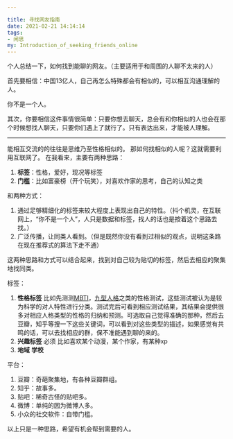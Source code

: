 ```yaml
---

title: 寻找网友指南
date: 2021-02-21 14:14:14
tags: 
- 闲思
my: Introduction_of_seeking_friends_online
---
```


个人总结一下，如何找到能聊的网友。（主要适用于和周围的人聊不太来的人）

首先要相信：中国13亿人，自己再怎么特殊都会有相似的，可以相互沟通理解的人。

你不是一个人。

其次，你要相信这件事情很简单：只要你想去聊天，总会有和你相似的人也会在那个时候想找人聊天，只要你们遇上了就行了。只有表达出来，才能被人理解。

---

能相互交流的的往往是思维乃至性格相似的。
那如何找相似的人呢？这就需要利用互联网了。
在我看来，主要有两种思路：

1. **标签**：性格，爱好，现况等标签
2. **门槛**：比如富豪榜（开个玩笑），对喜欢作家的思考，自己的认知之类

和两种方式：

1. 通过足够精细化的标签来较大程度上表现出自己的特性。（抖个机灵，在互联网上，“你不是一个人”，人只是数据和标签，找人的话也是按着这个思路去找。）
2. 广泛传播，让同类人看到。（但是既然你没有看到过相似的观点，说明这条路在现在推荐式的算法下走不通）

这两种思路和方式可以结合起来，找到对自己较为贴切的标签，然后去相应的聚集地找同类。

标签：

1. **性格标签**  比如先测测[MBTI](https://www.16personalities.com/ch)，[九型人格](http://apesk.com/ninehouse/)之类的性格测试，这些测试被认为是较为科学的对人特性进行分类。测试完后可看到相应测试结果，其结果会提供很多对相应人格类型的性格的归纳和预测。可选取自己觉得准确的那种，然后去豆瓣，知乎等搜一下这些关键词，可以看到对这些类型的描述，如果感觉有共鸣的话，可以去找相应的群，保不准能遇到聊的来的。
2. **兴趣标签** 必须 比如喜欢某个动漫，某个作家，有某种xp
3. **地域** **学校** 

平台：

1. 豆瓣：奇葩聚集地，有各种豆瓣群组。
2. 知乎：故事多。
3. 贴吧：稀奇古怪的贴吧多。
4. 微博：单纯的因为微博人多。
5. 小众的社交软件：自带门槛。

以上只是一种思路，希望有机会帮到需要的人。

